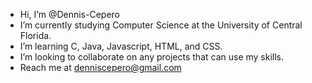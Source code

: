- Hi, I’m @Dennis-Cepero
- I’m currently studying Computer Science at the University of Central Florida.
- I’m learning C, Java, Javascript, HTML, and CSS.
- I’m looking to collaborate on any projects that can use my skills.
- Reach me at denniscepero@gmail.com
